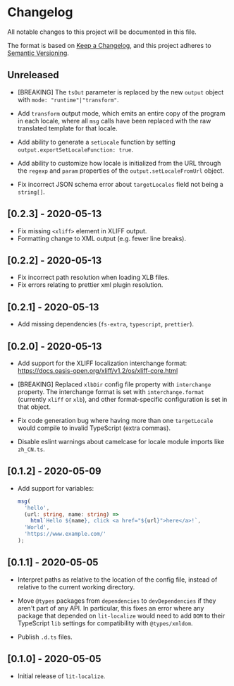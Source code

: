 # Changelog

All notable changes to this project will be documented in this file.

The format is based on [Keep a Changelog](https://keepachangelog.com/en/1.0.0/),
and this project adheres to [Semantic Versioning](https://semver.org/spec/v2.0.0.html).

## Unreleased

- [BREAKING] The `tsOut` parameter is replaced by the new `output` object with
  `mode: "runtime"|"transform"`.

- Add `transform` output mode, which emits an entire copy of the program in each
  locale, where all `msg` calls have been replaced with the raw translated
  template for that locale.

- Add ability to generate a `setLocale` function by setting
  `output.exportSetLocaleFunction: true`.

- Add ability to customize how locale is initialized from the URL through
  the `regexp` and `param` properties of the `output.setLocaleFromUrl` object.

- Fix incorrect JSON schema error about `targetLocales` field not being a
  `string[]`.

## [0.2.3] - 2020-05-13

- Fix missing `<xliff>` element in XLIFF output.
- Formatting change to XML output (e.g. fewer line breaks).

## [0.2.2] - 2020-05-13

- Fix incorrect path resolution when loading XLB files.
- Fix errors relating to prettier xml plugin resolution.

## [0.2.1] - 2020-05-13

- Add missing dependencies (`fs-extra`, `typescript`, `prettier`).

## [0.2.0] - 2020-05-13

- Add support for the XLIFF localization interchange format:
  https://docs.oasis-open.org/xliff/v1.2/os/xliff-core.html

- [BREAKING] Replaced `xlbDir` config file property with `interchange` property.
  The interchange format is set with `interchange.format` (currently `xliff` or
  `xlb`), and other format-specific configuration is set in that object.

- Fix code generation bug where having more than one `targetLocale` would
  compile to invalid TypeScript (extra commas).

- Disable eslint warnings about camelcase for locale module imports like
  `zh_CN.ts`.

## [0.1.2] - 2020-05-09

- Add support for variables:

  ```typescript
  msg(
    'hello',
    (url: string, name: string) =>
      html`Hello ${name}, click <a href="${url}">here</a>!`,
    'World',
    'https://www.example.com/'
  );
  ```

## [0.1.1] - 2020-05-05

- Interpret paths as relative to the location of the config file, instead of
  relative to the current working directory.

- Move `@types` packages from `dependencies` to `devDependencies` if they aren't
  part of any API. In particular, this fixes an error where any package that depended
  on `lit-localize` would need to add `DOM` to their TypeScript `lib` settings for
  compatibility with `@types/xmldom`.

- Publish `.d.ts` files.

## [0.1.0] - 2020-05-05

- Initial release of `lit-localize`.
